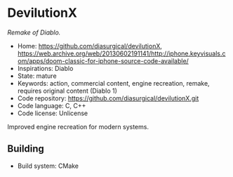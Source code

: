 # DevilutionX

_Remake of Diablo._

- Home: https://github.com/diasurgical/devilutionX, https://web.archive.org/web/20130602191141/http://iphone.keyvisuals.com/apps/doom-classic-for-iphone-source-code-available/
- Inspirations: Diablo
- State: mature
- Keywords: action, commercial content, engine recreation, remake, requires original content (Diablo 1)
- Code repository: https://github.com/diasurgical/devilutionX.git
- Code language: C, C++
- Code license: Unlicense

Improved engine recreation for modern systems.

## Building

- Build system: CMake
